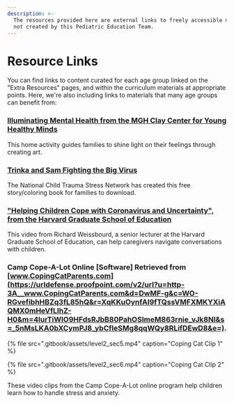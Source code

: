 ```yaml
---
description: >-
  The resources provided here are external links to freely accessible materials
  not created by this Pediatric Education Team.
---
```


# Resource Links

You can find links to content curated for each age group linked on the "Extra Resources" pages, and within the curriculum materials at appropriate points. Here, we're also including links to materials that many age groups can benefit from:

### [Illuminating Mental Health from the MGH Clay Center for Young Healthy Minds](https://www.mghclaycenter.org/illuminating-mental-health/)

This home activity guides families to shine light on their feelings through creating art.

### [Trinka and Sam Fighting the Big Virus](https://www.nctsn.org/resources/trinka-and-sam-fighting-the-big-virus)

The National Child Trauma Stress Network has created this free story/coloring book for families to download.

### ["Helping Children Cope with Coronavirus and Uncertainty", from the Harvard Graduate School of Education](https://www.gse.harvard.edu/news/uk/20/03/helping-children-cope-coronavirus-and-uncertainty)

This video from Richard Weissbourd, a senior lecturer at the Harvard Graduate School of Education, can help caregivers navigate conversations with children.

### **Camp Cope-A-Lot Online** \[Software\] Retrieved from [www.CopingCatParents.com](https://urldefense.proofpoint.com/v2/url?u=http-3A__www.CopingCatParents.com&d=DwMF-g&c=WO-RGvefibhHBZq3fL85hQ&r=XqKKuOynfAI9fTQssVMFXMKYXiAQMX0mHeVfLlhZ-H0&m=4lurTiWIO9HFdsRJbB80PahOSlmeM863rnie_vJk8NI&s=_5nMsLKA0bXCymPJ8_ybCfIeSMg8qqWQy8RLifDEwD8&e=). 

{% file src=".gitbook/assets/level2\_sec5.mp4" caption="Coping Cat Clip 1" %}

{% file src=".gitbook/assets/level2\_sec6.mp4" caption="Coping Cat Clip 2" %}

These video clips from the Camp Cope-A-Lot online program help children learn how to handle stress and anxiety.



